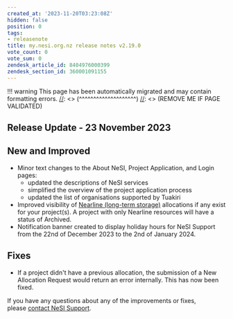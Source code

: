 ```yaml
---
created_at: '2023-11-20T03:23:08Z'
hidden: false
position: 0
tags:
- releasenote
title: my.nesi.org.nz release notes v2.19.0
vote_count: 0
vote_sum: 0
zendesk_article_id: 8404976000399
zendesk_section_id: 360001091155
---
```




[//]: <> (REMOVE ME IF PAGE VALIDATED)
[//]: <> (vvvvvvvvvvvvvvvvvvvv)
!!! warning
    This page has been automatically migrated and may contain formatting errors.
[//]: <> (^^^^^^^^^^^^^^^^^^^^)
[//]: <> (REMOVE ME IF PAGE VALIDATED)

## Release Update - 23 November 2023

## New and Improved

-   Minor text changes to the About NeSI, Project Application, and Login
    pages:
    -   updated the descriptions of NeSI services 
    -   simplified the overview of the project application process
    -   updated the list of organisations supported by Tuakiri 
-   Improved visibility of [Nearline (long-term
    storage)](../../../Storage/Nearline_long_term_storage/Nearline_Long_Term_Storage_Service)
    allocations if any exist for your project(s). A project with only
    Nearline resources will have a status of Archived.
-   Notification banner created to display holiday hours for NeSI
    Support from the 22nd of December 2023 to the 2nd of January 2024.

## Fixes

-   If a project didn't have a previous allocation, the submission of a
    New Allocation Request would return an error internally. This has
    now been fixed. 

If you have any questions about any of the improvements or fixes,
please [contact NeSI Support](mailto:support@nesi.org.nz).